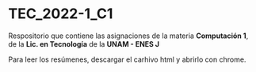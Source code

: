 # TEC_2022-1_C1
Respositorio que contiene las asignaciones de la materia **Computación 1**, de la **Lic. en Tecnología** de la **UNAM - ENES J**

Para leer los resúmenes, descargar el carhivo html y abrirlo con chrome.
